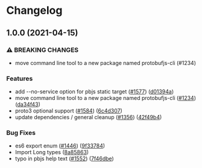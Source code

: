 # Changelog

## 1.0.0 (2021-04-15)


### ⚠ BREAKING CHANGES

* move command line tool to a new package named protobufjs-cli (#1234)

### Features

* add --no-service option for pbjs static target ([#1577](https://www.github.com/protobufjs/protobuf.js/issues/1577)) ([d01394a](https://www.github.com/protobufjs/protobuf.js/commit/d01394a1463062824c066b653aad53c449752202))
* move command line tool to a new package named protobufjs-cli ([#1234](https://www.github.com/protobufjs/protobuf.js/issues/1234)) ([da34f43](https://www.github.com/protobufjs/protobuf.js/commit/da34f43ccd51ad97017e139f137521782f5ef119))
* proto3 optional support ([#1584](https://www.github.com/protobufjs/protobuf.js/issues/1584)) ([6c4d307](https://www.github.com/protobufjs/protobuf.js/commit/6c4d30716a9a756dcdc21d64f9c9d069315fc5b1))
* update dependencies / general cleanup ([#1356](https://www.github.com/protobufjs/protobuf.js/issues/1356)) ([42f49b4](https://www.github.com/protobufjs/protobuf.js/commit/42f49b43f692c24c2bc1ae081b4d1ad9fa173cd7))


### Bug Fixes

* es6 export enum ([#1446](https://www.github.com/protobufjs/protobuf.js/issues/1446)) ([9f33784](https://www.github.com/protobufjs/protobuf.js/commit/9f33784350b1efc2e774bbfc087cbd2c47828748))
* Import Long types ([8a85863](https://www.github.com/protobufjs/protobuf.js/commit/8a858634f3add3a2d8567f72699b907e9f543eca))
* typo in pbjs help text ([#1552](https://www.github.com/protobufjs/protobuf.js/issues/1552)) ([7f46dbe](https://www.github.com/protobufjs/protobuf.js/commit/7f46dbeb538a6277035a896e1ab5e1a070e28681))
